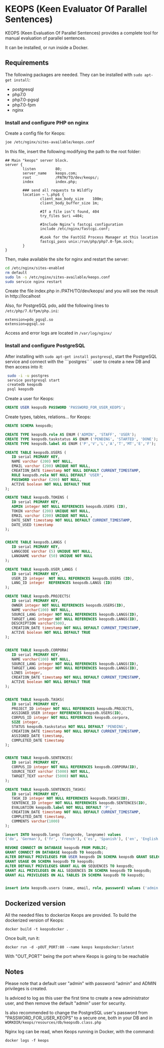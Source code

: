 # KEOPS (Keen Evaluator Of Parallel Sentences)

KEOPS (Keen Evaluation Of Parallel Sentences) provides a complete tool for manual evaluation of parallel sentences.

It can be installed, or run inside a Docker.

## Requirements ##

The following packages are needed.  They can be installed with ```sudo apt-get install```:

* postgresql
* php7.0
* php7.0-pgsql
* php7.0-fpm
* nginx


### Install and configure PHP on nginx ###

Create a config file for Keops:

```bash
joe /etc/nginx/sites-available/keops.conf
```

In this file, insert the following modifying the path to the root folder:

```
## Main "keops" server block.
server {
        listen         80;
        server_name    keops.com;
        root           /PATH/TO/dev/keops/;
        index          index.php;

        ### send all requests to Wildfly
        location ~ \.php$ {
                client_max_body_size    100m;
                client_body_buffer_size 1m;

                #If a file isn’t found, 404
                try_files $uri =404; 

                #Include Nginx’s fastcgi configuration
                include /etc/nginx/fastcgi.conf;

                #Look for the FastCGI Process Manager at this location 
                fastcgi_pass unix:/run/php/php7.0-fpm.sock;
        }
}

 ```
 
 Then, make available the site for nginx and restart the server:

```bash
cd /etc/nginx/sites-enabled
rm default
sudo ln -s /etc/nginx/sites-available/keops.conf
sudo service nginx restart
```

Create the file index.php in /PATH/TO/dev/keops/ and you will see the result in http://localhost

Also, for PostgreSQL pdo, add the following lines to ``` /etc/php/7.0/fpm/php.ini ```:

```
extension=pdo_pgsql.so
extension=pgsql.so
```

Access and error logs are located in ```/var/log/nginx/ ```

### Install and configure PostgreSQL ###

After installing with ```sudo apt-get install postgresql```,  start the PostgreSQL service and connect with the ```postgres`` ` user to create a new DB and then access into it:

```bash
 sudo -i -u postgres
 service postgresql start
 createdb keopsdb
 psql keopsdb
 ```
 
 Create a user for Keops:
 
 ```sql
 CREATE USER keopsdb PASSWORD 'PASSWORD_FOR_USER_KEOPS';
 ```
 
 Create types, tables, relations... for Keops:
 
 ```sql
CREATE SCHEMA keopsdb;

CREATE TYPE keopsdb.role AS ENUM ('ADMIN', 'STAFF', 'USER');
CREATE TYPE keopsdb.taskstatus AS ENUM ('PENDING', 'STARTED', 'DONE');
CREATE TYPE keopsdb.label AS ENUM ('P','V','L','A','T','MT','E','F');

CREATE TABLE keopsdb.USERS (
    ID serial PRIMARY KEY,
    NAME varchar (200) NOT NULL,
    EMAIL varchar (200) UNIQUE NOT NULL,
    CREATION_DATE timestamp NOT NULL DEFAULT CURRENT_TIMESTAMP,
    ROLE keopsdb.role NOT NULL DEFAULT 'USER',
    PASSWORD varchar (200) NOT NULL,
    ACTIVE boolean NOT NULL DEFAULT TRUE
 );

CREATE TABLE keopsdb.TOKENS (
    ID serial PRIMARY KEY,
    ADMIN integer NOT NULL REFERENCES keopsdb.USERS (ID),
    TOKEN varchar (200) UNIQUE NOT NULL,
    EMAIL varchar (200) UNIQUE NOT NULL ,
    DATE_SENT timestamp NOT NULL DEFAULT CURRENT_TIMESTAMP,
    DATE_USED timestamp
);


CREATE TABLE keopsdb.LANGS (
    ID serial PRIMARY KEY,
    LANGCODE varchar (5) UNIQUE NOT NULL,
    LANGNAME varchar (50) UNIQUE NOT NULL
);

CREATE TABLE keopsdb.USER_LANGS (
    ID serial PRIMARY KEY,
    USER_ID integer  NOT NULL REFERENCES keopsdb.USERS (ID),
    LANG_ID integer  REFERENCES keopsdb.LANGS (ID)
);

CREATE TABLE keopsdb.PROJECTS(
    ID serial PRIMARY KEY,
    OWNER integer NOT NULL REFERENCES keopsdb.USERS(ID),
    NAME varchar(100) NOT NULL,
    SOURCE_LANG integer NOT NULL REFERENCES keopsdb.LANGS(ID),
    TARGET_LANG integer NOT NULL REFERENCES keopsdb.LANGS(ID),
    DESCRIPTION varchar(500),
    CREATION_DATE timestamp NOT NULL DEFAULT CURRENT_TIMESTAMP,
    ACTIVE boolean NOT NULL DEFAULT TRUE
);


CREATE TABLE keopsdb.CORPORA(
    ID serial PRIMARY KEY,
    NAME varchar(100) NOT NULL,
    SOURCE_LANG integer NOT NULL REFERENCES keopsdb.LANGS(ID),
    TARGET_LANG integer NOT NULL REFERENCES keopsdb.LANGS(ID),
    LINES integer,
    CREATION_DATE timestamp NOT NULL DEFAULT CURRENT_TIMESTAMP,
    ACTIVE boolean NOT NULL DEFAULT TRUE
);


CREATE TABLE keopsdb.TASKS(
    ID serial PRIMARY KEY,
    PROJECT_ID integer NOT NULL REFERENCES keopsdb.PROJECTS,
    ASSIGNED_USER integer REFERENCES keopsdb.USERS(ID),
    CORPUS_ID integer NOT NULL REFERENCES keopsdb.corpora,
    SIZE integer,
    STATUS keopsdb.taskstatus NOT NULL DEFAULT 'PENDING',
    CREATION_DATE timestamp NOT NULL DEFAULT CURRENT_TIMESTAMP,
    ASSIGNED_DATE timestamp,
    COMPLETED_DATE timestamp
);


CREATE TABLE keopsdb.SENTENCES(
    ID serial PRIMARY KEY,
    CORPUS_ID integer NOT NULL REFERENCES keopsdb.CORPORA(ID),
    SOURCE_TEXT varchar (5000) NOT NULL,
    TARGET_TEXT varchar (5000) NOT NULL
);

CREATE TABLE keopsdb.SENTENCES_TASKS(
    ID serial PRIMARY KEY,
    TASK_ID integer NOT NULL REFERENCES keopsdb.TASKS(ID),
    SENTENCE_ID integer NOT NULL REFERENCES keopsdb.SENTENCES(ID),
    EVALUATION keopsdb.label NOT NULL DEFAULT 'P',
    CREATION_DATE timestamp NOT NULL DEFAULT CURRENT_TIMESTAMP,
    COMPLETED_DATE timestamp,
    COMMENTS varchar(1000)
);

insert INTO keopsdb.langs (langcode, langname) values
('de', 'German'), ('fr', 'French'), ('es', 'Spanish'), ('en', 'English'), ('it', 'Italian'), ('pt', 'Portuguese'), ('nl', 'Dutch'), ('pl', 'Polish'), ('cs', 'Czech'), ('ro', 'Romanian'), ('fi', 'Finnish'), ('lv', 'Latvian');

REVOKE CONNECT ON DATABASE keopsdb FROM PUBLIC;
GRANT CONNECT ON DATABASE keopsdb TO keopsdb;
ALTER DEFAULT PRIVILEGES FOR USER keopsdb IN SCHEMA keopsdb GRANT SELECT, INSERT, UPDATE, DELETE ON TABLES TO keopsdb;
GRANT USAGE ON SCHEMA keopsdb TO keopsdb;
ALTER DEFAULT PRIVILEGES GRANT ALL ON SEQUENCES TO keopsdb;
GRANT ALL PRIVILEGES ON ALL SEQUENCES IN SCHEMA keopsdb TO keopsdb; 
GRANT ALL PRIVILEGES ON ALL TABLES IN SCHEMA keopsdb TO keopsdb;


insert into keopsdb.users (name, email, role, password) values ('admin', 'admin@admin.com', 'ADMIN', '$2y$10$dbba8ArdKTe9Uxt7rkGwKOrfX5EpI8SO2VheEnnfoYu4kmVFtQjW2');

```

## Dockerized version ##

All the needed files to dockerize Keops are provided. To build the dockerized version of Keops:

```
docker build -t keopsdocker .
```

Once built, run it:

```
docker run -d -pOUT_PORT:80 --name keops keopsdocker:latest
```

With "OUT_PORT" being the port where Keops is going to be reachable

## Notes ##

Please note that a default user "admin" with password "admin" and ADMIN privileges is created.

Is adviced to log as this user the first time to create a new administrator user, and then remove the default "admin" user for security.

Is also recommended to change the PostgreSQL user's password from "PASSWORD_FOR_USER_KEOPS" to a secure one, both in your DB and in ```WORKDIR/keops/resources/db/keopsdb.class.php```

Nginx log can be read, when Keops running in Docker, with the command:

``` 
docker logs -f keops
```
 